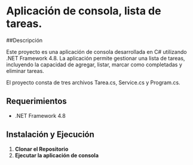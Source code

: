 # Aplicación de consola, lista de tareas.
##Descripción
<p>
Este proyecto es una aplicación de consola desarrollada en C# utilizando .NET Framework 4.8. La aplicación permite gestionar una lista de tareas, incluyendo la capacidad de agregar, listar, marcar como completadas y eliminar tareas.

El proyecto consta de tres archivos Tarea.cs, Service.cs y Program.cs.
</p>


## Requerimientos

- .NET Framework 4.8

## Instalación y Ejecución

1. **Clonar el Repositorio**
2. **Ejecutar la aplicación de consola**
